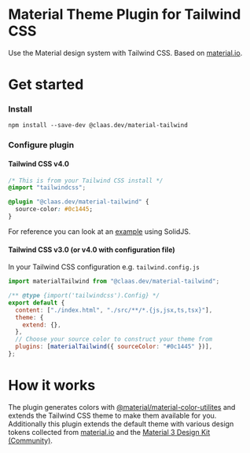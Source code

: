 # Material Theme Plugin for Tailwind CSS

Use the Material design system with Tailwind CSS. Based on [material.io](https://m3.material.io/).

# Get started

### Install

```
npm install --save-dev @claas.dev/material-tailwind
```

### Configure plugin

#### Tailwind CSS v4.0

```css
/* This is from your Tailwind CSS install */
@import "tailwindcss";

@plugin "@claas.dev/material-tailwind" {
  source-color: #0c1445;
}
```

For reference you can look at an [example](https://github.com/SantaClaas/material-tailwind/tree/main/example) using SolidJS.

#### Tailwind CSS v3.0 (or v4.0 with configuration file)

In your Tailwind CSS configuration e.g. `tailwind.config.js`

```js
import materialTailwind from "@claas.dev/material-tailwind";

/** @type {import('tailwindcss').Config} */
export default {
  content: ["./index.html", "./src/**/*.{js,jsx,ts,tsx}"],
  theme: {
    extend: {},
  },
  // Choose your source color to construct your theme from
  plugins: [materialTailwind({ sourceColor: "#0c1445" })],
};
```

# How it works

The plugin generates colors with [@material/material-color-utilites](https://www.npmjs.com/package/@material/material-color-utilities) and extends the Tailwind CSS theme to make them available for you. Additionally this plugin extends the default theme with various design tokens collected from [material.io](https://material.io) and the [Material 3 Design Kit (Community)](https://www.figma.com/community/file/1035203688168086460).
